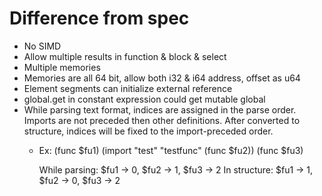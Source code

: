 # Difference from spec

* No SIMD
* Allow multiple results in function & block & select
* Multiple memories
* Memories are all 64 bit, allow both i32 & i64 address, offset as u64
* Element segments can initialize external reference
* global.get in constant expression could get mutable global
* While parsing text format, indices are assigned in the parse order. Imports are not preceded then other definitions. After converted to structure, indices will be fixed to the import-preceded order.
  - Ex:
    (func $fu1)
    (import "test" "testfunc" (func $fu2))
    (func $fu3)

    While parsing: $fu1 -> 0, $fu2 -> 1, $fu3 -> 2
    In structure: $fu1 -> 1, $fu2 -> 0, $fu3 -> 2